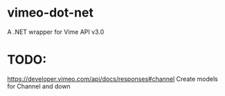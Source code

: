 vimeo-dot-net
=============

A .NET wrapper for Vime API v3.0

TODO:
=====
https://developer.vimeo.com/api/docs/responses#channel
Create models for Channel and down